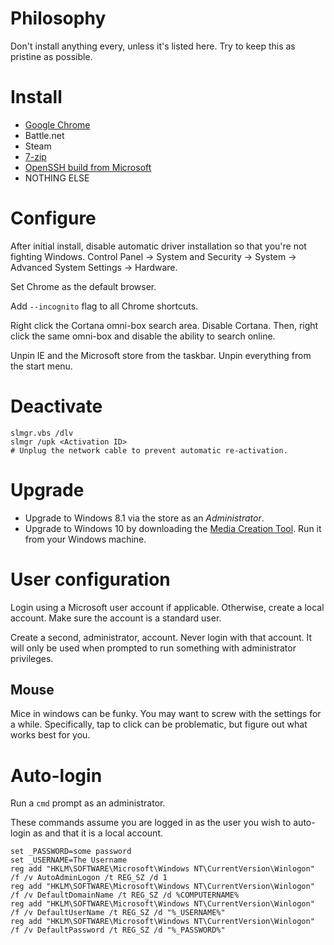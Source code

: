 # Philosophy

Don't install anything every, unless it's listed here. Try to keep this as pristine as possible.

# Install

* [Google Chrome](https://www.google.com/chrome/browser/desktop/)
* Battle.net
* Steam
* [7-zip](http://www.7-zip.org/download.html)
* [OpenSSH build from Microsoft](https://github.com/PowerShell/Win32-OpenSSH/wiki/Install-Win32-OpenSSH)
* NOTHING ELSE

# Configure

After initial install, disable automatic driver installation so that you're not fighting Windows. Control Panel -> System and Security -> System -> Advanced System Settings -> Hardware.

Set Chrome as the default browser.

Add `--incognito` flag to all Chrome shortcuts.

Right click the Cortana omni-box search area. Disable Cortana. Then, right click the same omni-box and disable the ability to search online.

Unpin IE and the Microsoft store from the taskbar. Unpin everything from the start menu.

# Deactivate

```
slmgr.vbs /dlv
slmgr /upk <Activation ID>
# Unplug the network cable to prevent automatic re-activation.
```

# Upgrade

* Upgrade to Windows 8.1 via the store as an *Administrator*.
* Upgrade to Windows 10 by downloading the [Media Creation Tool](https://www.microsoft.com/en-us/software-download/windows10). Run it from your Windows machine.

# User configuration

Login using a Microsoft user account if applicable. Otherwise, create a local account. Make sure the account is a standard user.

Create a second, administrator, account. Never login with that account. It will only be used when prompted to run something with administrator privileges.

## Mouse

Mice in windows can be funky. You may want to screw with the settings for a while. Specifically, tap to click can be problematic, but figure out what works best for you.

# Auto-login

Run a `cmd` prompt as an administrator.

These commands assume you are logged in as the user you wish to auto-login as and that it is a local account.

```
set _PASSWORD=some password
set _USERNAME=The Username
reg add "HKLM\SOFTWARE\Microsoft\Windows NT\CurrentVersion\Winlogon" /f /v AutoAdminLogon /t REG_SZ /d 1
reg add "HKLM\SOFTWARE\Microsoft\Windows NT\CurrentVersion\Winlogon" /f /v DefaultDomainName /t REG_SZ /d %COMPUTERNAME%
reg add "HKLM\SOFTWARE\Microsoft\Windows NT\CurrentVersion\Winlogon" /f /v DefaultUserName /t REG_SZ /d "%_USERNAME%"
reg add "HKLM\SOFTWARE\Microsoft\Windows NT\CurrentVersion\Winlogon" /f /v DefaultPassword /t REG_SZ /d "%_PASSWORD%"
```

